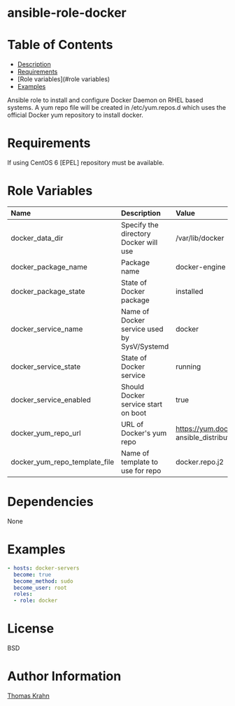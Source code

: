 ansible-role-docker
=========

# Table of Contents

- [Description](#description)
- [Requirements](#requirements)
- [Role variables](#role variables)
- [Examples](#examples)

Ansible role to install and configure Docker Daemon on RHEL based systems.
A yum repo file will be created in /etc/yum.repos.d which uses the official
Docker yum repository to install docker.

# Requirements

If using CentOS 6 [EPEL] repository must be available.

# Role Variables

| Name | Description | Value |
| :------ | :-------------- | :------ |
| docker_data_dir | Specify the directory Docker will use | /var/lib/docker |
| docker_package_name | Package name | docker-engine |
| docker_package_state | State of Docker package | installed |
| docker_service_name | Name of Docker service used by SysV/Systemd | docker |
| docker_service_state | State of Docker service | running |
| docker_service_enabled | Should Docker service start on boot | true |
| docker_yum_repo_url | URL of Docker's yum repo | https://yum.dockerproject.org/repo/main/centos/{{ ansible_distribution_major_version }} |
| docker_yum_repo_template_file | Name of template to use for repo | docker.repo.j2 |

# Dependencies

None

# Examples
```yaml
- hosts: docker-servers
  become: true
  become_method: sudo
  become_user: root
  roles:
  - role: docker
```

# License

BSD

# Author Information

[Thomas Krahn](mailto:ntbc@gmx.net)
